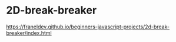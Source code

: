 # 2D-break-breaker
https://franeldev.github.io/beginners-javascript-projects/2d-break-breaker/index.html